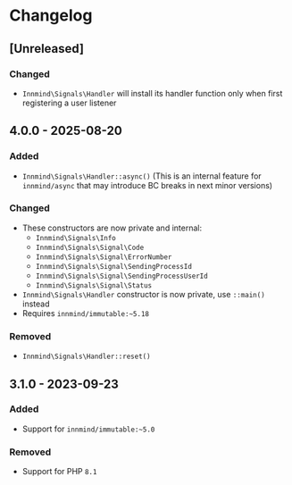 # Changelog

## [Unreleased]

### Changed

- `Innmind\Signals\Handler` will install its handler function only when first registering a user listener

## 4.0.0 - 2025-08-20

### Added

- `Innmind\Signals\Handler::async()` (This is an internal feature for `innmind/async` that may introduce BC breaks in next minor versions)

### Changed

- These constructors are now private and internal:
    - `Innmind\Signals\Info`
    - `Innmind\Signals\Signal\Code`
    - `Innmind\Signals\Signal\ErrorNumber`
    - `Innmind\Signals\Signal\SendingProcessId`
    - `Innmind\Signals\Signal\SendingProcessUserId`
    - `Innmind\Signals\Signal\Status`
- `Innmind\Signals\Handler` constructor is now private, use `::main()` instead
- Requires `innmind/immutable:~5.18`

### Removed

- `Innmind\Signals\Handler::reset()`

## 3.1.0 - 2023-09-23

### Added

- Support for `innmind/immutable:~5.0`

### Removed

- Support for PHP `8.1`
